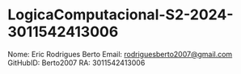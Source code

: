 # LogicaComputacional-S2-2024-3011542413006
Nome: Eric Rodrigues Berto
Email: rodriguesberto2007@gmail.com
GitHubID: Berto2007
RA: 3011542413006
